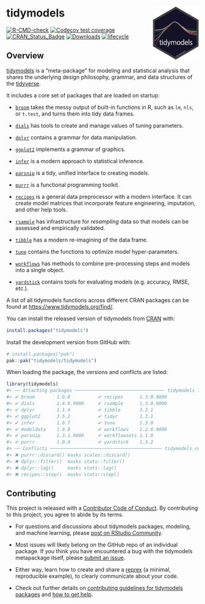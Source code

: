
<!-- README.md is generated from README.Rmd. Please edit that file -->

# tidymodels <a href='https://tidymodels.tidymodels.org'><img src='man/figures/logo.png' align="right" height="139" /></a>

<!-- badges: start -->

[![R-CMD-check](https://github.com/tidymodels/tidymodels/actions/workflows/R-CMD-check.yaml/badge.svg)](https://github.com/tidymodels/tidymodels/actions/workflows/R-CMD-check.yaml)
[![Codecov test
coverage](https://codecov.io/gh/tidymodels/tidymodels/graph/badge.svg)](https://app.codecov.io/gh/tidymodels/tidymodels)
[![CRAN_Status_Badge](https://www.r-pkg.org/badges/version/tidymodels)](https://CRAN.r-project.org/package=tidymodels)
[![Downloads](https://cranlogs.r-pkg.org/badges/tidymodels)](https://CRAN.r-project.org/package=tidymodels)
[![lifecycle](https://img.shields.io/badge/lifecycle-stable-brightgreen.svg)](https://lifecycle.r-lib.org/articles/stages.html)
<!-- badges: end -->

## Overview

[tidymodels](https://www.tidymodels.org/) is a “meta-package” for
modeling and statistical analysis that shares the underlying design
philosophy, grammar, and data structures of the
[tidyverse](https://www.tidyverse.org/).

It includes a core set of packages that are loaded on startup:

- [`broom`](https://broom.tidymodels.org/) takes the messy output of
  built-in functions in R, such as `lm`, `nls`, or `t.test`, and turns
  them into tidy data frames.

- [`dials`](https://dials.tidymodels.org) has tools to create and manage
  values of tuning parameters.

- [`dplyr`](https://dplyr.tidyverse.org) contains a grammar for data
  manipulation.

- [`ggplot2`](https://ggplot2.tidyverse.org) implements a grammar of
  graphics.

- [`infer`](https://infer.tidymodels.org) is a modern approach to
  statistical inference.

- [`parsnip`](https://parsnip.tidymodels.org) is a tidy, unified
  interface to creating models.

- [`purrr`](https://purrr.tidyverse.org) is a functional programming
  toolkit.

- [`recipes`](https://recipes.tidymodels.org) is a general data
  preprocessor with a modern interface. It can create model matrices
  that incorporate feature engineering, imputation, and other help
  tools.

- [`rsample`](https://rsample.tidymodels.org) has infrastructure for
  *resampling* data so that models can be assessed and empirically
  validated.

- [`tibble`](https://tibble.tidyverse.org) has a modern re-imagining of
  the data frame.

- [`tune`](https://tune.tidymodels.org) contains the functions to
  optimize model hyper-parameters.

- [`workflows`](https://workflows.tidymodels.org) has methods to combine
  pre-processing steps and models into a single object.

- [`yardstick`](https://yardstick.tidymodels.org) contains tools for
  evaluating models (e.g. accuracy, RMSE, etc.).

A list of all tidymodels functions across different CRAN packages can be
found at <https://www.tidymodels.org/find/>.

You can install the released version of tidymodels from
[CRAN](https://CRAN.r-project.org) with:

``` r
install.packages("tidymodels")
```

Install the development version from GitHub with:

``` r
# install.packages("pak")
pak::pak("tidymodels/tidymodels")
```

When loading the package, the versions and conflicts are listed:

``` r
library(tidymodels)
#> ── Attaching packages ───────────────────────────────── tidymodels 1.3.0.9000 ──
#> ✔ broom        1.0.8          ✔ recipes      1.3.0.9000
#> ✔ dials        1.4.0.9000     ✔ rsample      1.3.0.9000
#> ✔ dplyr        1.1.4          ✔ tibble       3.2.1     
#> ✔ ggplot2      3.5.2          ✔ tidyr        1.3.1     
#> ✔ infer        1.0.7          ✔ tune         1.3.0     
#> ✔ modeldata    1.4.0          ✔ workflows    1.2.0.9000
#> ✔ parsnip      1.3.1.9000     ✔ workflowsets 1.1.0     
#> ✔ purrr        1.0.4          ✔ yardstick    1.3.2
#> ── Conflicts ───────────────────────────────────────── tidymodels_conflicts() ──
#> ✖ purrr::discard() masks scales::discard()
#> ✖ dplyr::filter()  masks stats::filter()
#> ✖ dplyr::lag()     masks stats::lag()
#> ✖ recipes::step()  masks stats::step()
```

## Contributing

This project is released with a [Contributor Code of
Conduct](https://contributor-covenant.org/version/2/1/CODE_OF_CONDUCT.html).
By contributing to this project, you agree to abide by its terms.

- For questions and discussions about tidymodels packages, modeling, and
  machine learning, please [post on RStudio
  Community](https://forum.posit.co/new-topic?category_id=15&tags=tidymodels,question).

- Most issues will likely belong on the GitHub repo of an individual
  package. If you think you have encountered a bug with the tidymodels
  metapackage itself, please [submit an
  issue](https://github.com/tidymodels/tidymodels/issues).

- Either way, learn how to create and share a
  [reprex](https://reprex.tidyverse.org/articles/articles/learn-reprex.html)
  (a minimal, reproducible example), to clearly communicate about your
  code.

- Check out further details on [contributing guidelines for tidymodels
  packages](https://www.tidymodels.org/contribute/) and [how to get
  help](https://www.tidymodels.org/help/).
